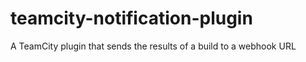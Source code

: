 # teamcity-notification-plugin
A TeamCity plugin that sends the results of a build to a webhook URL
